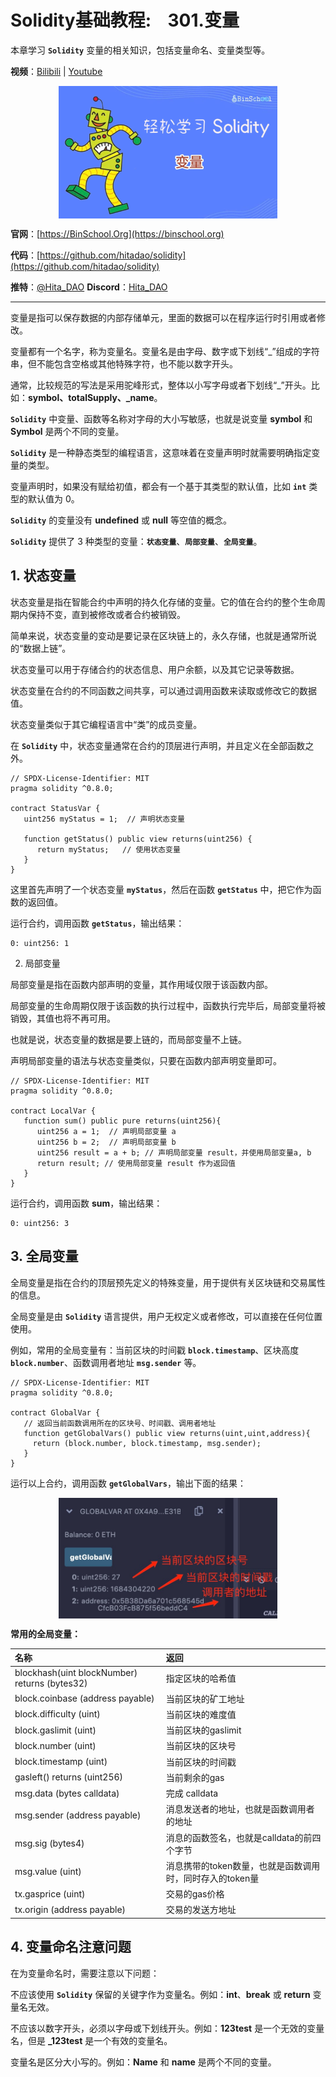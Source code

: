 # Solidity基础教程:&nbsp;&nbsp;&nbsp;&nbsp;301.变量 

本章学习 **`Solidity`** 变量的相关知识，包括变量命名、变量类型等。

**视频**：[Bilibili](https://www.bilibili.com/video/BV1jV411L7u2)  |  [Youtube](https://youtu.be/TkPPYdqVFlM)

<p align="center"><img src="./img/solidity-basic-v12.png" align="middle" /></p>

**官网**：[https://BinSchool.Org](https://binschool.org)

**代码**：[https://github.com/hitadao/solidity](https://github.com/hitadao/solidity)

**推特**：[@Hita_DAO](https://x.com/hita_dao)    **Discord**：[Hita_DAO](https://discord.gg/dzWY3QYGrx)

-----
变量是指可以保存数据的内部存储单元，里面的数据可以在程序运行时引用或者修改。

变量都有一个名字，称为变量名。变量名是由字母、数字或下划线“_”组成的字符串，但不能包含空格或其他特殊字符，也不能以数字开头。

通常，比较规范的写法是采用驼峰形式，整体以小写字母或者下划线“_”开头。比如：**symbol、totalSupply、_name**。

**`Solidity`** 中变量、函数等名称对字母的大小写敏感，也就是说变量 **symbol** 和 **Symbol** 是两个不同的变量。

**`Solidity`** 是一种静态类型的编程语言，这意味着在变量声明时就需要明确指定变量的类型。

变量声明时，如果没有赋给初值，都会有一个基于其类型的默认值，比如 **`int`** 类型的默认值为 0。

**`Solidity`** 的变量没有 **undefined** 或 **null** 等空值的概念。

**`Solidity`** 提供了 3 种类型的变量：**`状态变量`**、**`局部变量`**、**`全局变量`**。

## 1. 状态变量

状态变量是指在智能合约中声明的持久化存储的变量。它的值在合约的整个生命周期内保持不变，直到被修改或者合约被销毁。

简单来说，状态变量的变动是要记录在区块链上的，永久存储，也就是通常所说的“数据上链”。

状态变量可以用于存储合约的状态信息、用户余额，以及其它记录等数据。

状态变量在合约的不同函数之间共享，可以通过调用函数来读取或修改它的数据值。

状态变量类似于其它编程语言中“类”的成员变量。

在 **`Solidity`** 中，状态变量通常在合约的顶层进行声明，并且定义在全部函数之外。

```solidity
// SPDX-License-Identifier: MIT
pragma solidity ^0.8.0;

contract StatusVar {
   uint256 myStatus = 1;  // 声明状态变量

   function getStatus() public view returns(uint256) {
      return myStatus;   // 使用状态变量
   }
}
```

这里首先声明了一个状态变量 **`myStatus`**，然后在函数 **`getStatus`** 中，把它作为函数的返回值。

运行合约，调用函数 **`getStatus`**，输出结果：

```solidity
0: uint256: 1
```

2. 局部变量

局部变量是指在函数内部声明的变量，其作用域仅限于该函数内部。

局部变量的生命周期仅限于该函数的执行过程中，函数执行完毕后，局部变量将被销毁，其值也将不再可用。

也就是说，状态变量的数据是要上链的，而局部变量不上链。

声明局部变量的语法与状态变量类似，只要在函数内部声明变量即可。

```solidity
// SPDX-License-Identifier: MIT
pragma solidity ^0.8.0;

contract LocalVar {
   function sum() public pure returns(uint256){
      uint256 a = 1;  // 声明局部变量 a
      uint256 b = 2;  // 声明局部变量 b
      uint256 result = a + b; // 声明局部变量 result，并使用局部变量a, b
      return result; // 使用局部变量 result 作为返回值
   }
}
```

运行合约，调用函数 **sum**，输出结果：

```solidity
0: uint256: 3
```

## 3. 全局变量

全局变量是指在合约的顶层预先定义的特殊变量，用于提供有关区块链和交易属性的信息。

全局变量是由 **`Solidity`** 语言提供，用户无权定义或者修改，可以直接在任何位置使用。

例如，常用的全局变量有：当前区块的时间戳 **`block.timestamp`**、区块高度 **`block.number`**、函数调用者地址 **`msg.sender`** 等。

```solidity
// SPDX-License-Identifier: MIT
pragma solidity ^0.8.0;

contract GlobalVar {
   // 返回当前函数调用所在的区块号、时间戳、调用者地址
   function getGlobalVars() public view returns(uint,uint,address){
     return (block.number, block.timestamp, msg.sender);
   }
}
```

运行以上合约，调用函数 **`getGlobalVars`**，输出下面的结果：

<p align="center"><img src="./img/global-variable.png" align="middle" width="350px"/></p>

**常用的全局变量：**

| 名称 | 返回|
|:----|:-----|
|blockhash(uint blockNumber) returns (bytes32)|指定区块的哈希值|
|block.coinbase (address payable)|当前区块的矿工地址|
|block.difficulty (uint)|当前区块的难度值|
|block.gaslimit (uint)|当前区块的gaslimit|
|block.number (uint)|当前区块的区块号|
|block.timestamp (uint)|当前区块的时间戳|
|gasleft() returns (uint256)|当前剩余的gas|
|msg.data (bytes calldata)|完成 calldata|
|msg.sender (address payable)|消息发送者的地址，也就是函数调用者的地址|
|msg.sig (bytes4)|消息的函数签名，也就是calldata的前四个字节|
|msg.value (uint)|消息携带的token数量，也就是函数调用时，同时存入的token量|
|tx.gasprice (uint)|交易的gas价格|
|tx.origin (address payable)|交易的发送方地址|

## 4. 变量命名注意问题

在为变量命名时，需要注意以下问题：

不应该使用 **`Solidity`** 保留的关键字作为变量名。例如：**int**、**break** 或 **return** 变量名无效。

不应该以数字开头，必须以字母或下划线开头。例如：**123test** 是一个无效的变量名，但是 **_123test** 是一个有效的变量名。

变量名是区分大小写的。例如：**Name** 和 **name** 是两个不同的变量。
